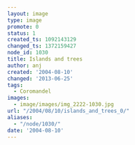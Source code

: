 ```yaml
---
layout: image
type: image
promote: 0
status: 1
created_ts: 1092143129
changed_ts: 1372159427
node_id: 1030
title: Islands and trees
author: anj
created: '2004-08-10'
changed: '2013-06-25'
tags:
  - Coromandel
images:
  - image/images/img_2222-1030.jpg
url: "/2004/08/10/islands_and_trees_0/"
aliases:
  - "/node/1030/"
date: '2004-08-10'
---
```


